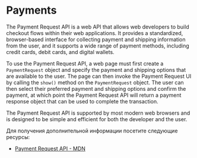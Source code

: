 # Payments

The Payment Request API is a web API that allows web developers to build checkout flows within their web applications. It provides a standardized, browser-based interface for collecting payment and shipping information from the user, and it supports a wide range of payment methods, including credit cards, debit cards, and digital wallets.

To use the Payment Request API, a web page must first create a `PaymentRequest` object and specify the payment and shipping options that are available to the user. The page can then invoke the Payment Request UI by calling the `show()` method on the `PaymentRequest` object. The user can then select their preferred payment and shipping options and confirm the payment, at which point the Payment Request API will return a payment response object that can be used to complete the transaction.

The Payment Request API is supported by most modern web browsers and is designed to be simple and efficient for both the developer and the user.

Для получения дополнительной информации посетите следующие ресурсы:

- [Payment Request API - MDN](https://developer.mozilla.org/en-US/docs/Web/API/Payment_Request_API)

